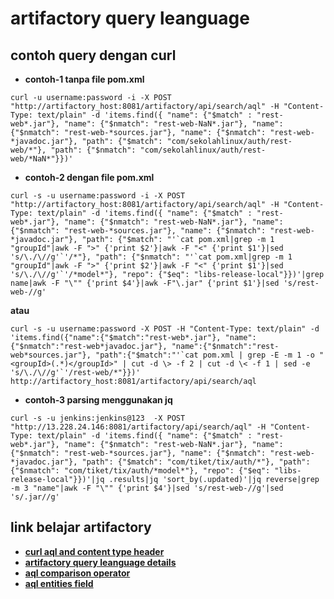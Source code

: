 # artifactory query leanguage
## contoh query dengan curl
* **contoh-1 tanpa file pom.xml**
```
curl -u username:password -i -X POST "http://artifactory_host:8081/artifactory/api/search/aql" -H "Content-Type: text/plain" -d 'items.find({ "name": {"$match" : "rest-web*.jar"}, "name": {"$nmatch": "rest-web-NaN*.jar"}, "name": {"$nmatch": "rest-web-*sources.jar"}, "name": {"$nmatch": "rest-web-*javadoc.jar"}, "path": {"$match": "com/sekolahlinux/auth/rest-web/*"}, "path": {"$nmatch": "com/sekolahlinux/auth/rest-web/*NaN*"}})'
```
* **contoh-2 dengan file pom.xml**
```
curl -s -u username:password -i -X POST "http://artifactory_host:8081/artifactory/api/search/aql" -H "Content-Type: text/plain" -d 'items.find({ "name": {"$match" : "rest-web*.jar"}, "name": {"$nmatch": "rest-web-NaN*.jar"}, "name": {"$nmatch": "rest-web-*sources.jar"}, "name": {"$nmatch": "rest-web-*javadoc.jar"}, "path": {"$match": "'`cat pom.xml|grep -m 1 "groupId"|awk -F ">" {'print $2'}|awk -F "<" {'print $1'}|sed 's/\./\//g'`'/*"}, "path": {"$nmatch": "'`cat pom.xml|grep -m 1 "groupId"|awk -F ">" {'print $2'}|awk -F "<" {'print $1'}|sed 's/\./\//g'`'/*model*"}, "repo": {"$eq": "libs-release-local"}})'|grep name|awk -F "\"" {'print $4'}|awk -F"\.jar" {'print $1'}|sed 's/rest-web-//g'
```
**atau**
```
curl -s -u username:password -X POST -H "Content-Type: text/plain" -d 'items.find({"name":{"$match":"rest-web*.jar"}, "name":{"$nmatch":"rest-web*javadoc.jar"}, "name":{"$nmatch":"rest-web*sources.jar"}, "path":{"$match":"'`cat pom.xml | grep -E -m 1 -o "<groupId>(.*)</groupId>" | cut -d \> -f 2 | cut -d \< -f 1 | sed -e 's/\./\//g'`'/rest-web/*"}})' http://artifactory_host:8081/artifactory/api/search/aql
```
* **contoh-3 parsing menggunakan jq**
```
curl -s -u jenkins:jenkins@123  -X POST "http://13.228.24.146:8081/artifactory/api/search/aql" -H "Content-Type: text/plain" -d 'items.find({ "name": {"$match" : "rest-web*.jar"}, "name": {"$nmatch": "rest-web-NaN*.jar"}, "name": {"$nmatch": "rest-web-*sources.jar"}, "name": {"$nmatch": "rest-web-*javadoc.jar"}, "path": {"$match": "com/tiket/tix/auth/*"}, "path": {"$nmatch": "com/tiket/tix/auth/*model*"}, "repo": {"$eq": "libs-release-local"}})'|jq .results|jq 'sort_by(.updated)'|jq reverse|grep -m 3 "name"|awk -F "\"" {'print $4'}|sed 's/rest-web-//g'|sed 's/.jar//g'
```

## link belajar artifactory
* **[curl aql and content type header](https://jfrog.com/knowledge-base/aql-and-content-type-headers/)**
* **[artifactory query leanguage details](https://www.jfrog.com/confluence/display/RTF/Artifactory+Query+Language)**
* **[aql comparison operator](https://www.jfrog.com/confluence/display/RTF/Artifactory+Query+Language#ArtifactoryQueryLanguage-ComparisonOperators)**
* **[aql entities field](https://www.jfrog.com/confluence/display/RTF/Artifactory+Query+Language#ArtifactoryQueryLanguage-EntitiesandFields)**
